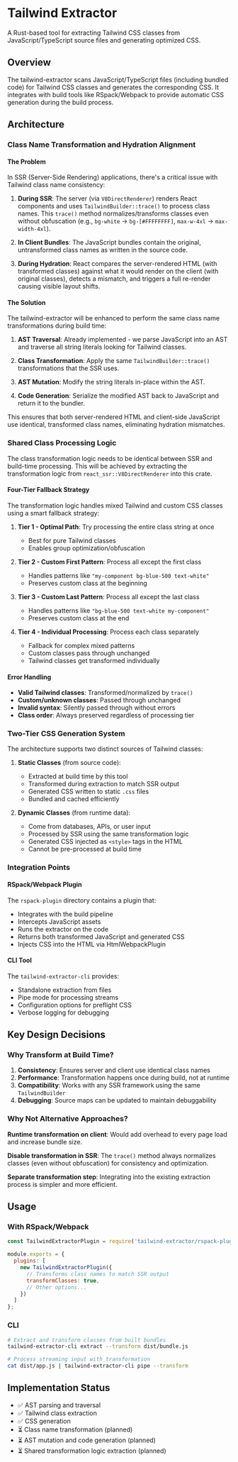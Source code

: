 # Tailwind Extractor

A Rust-based tool for extracting Tailwind CSS classes from JavaScript/TypeScript source files and generating optimized CSS.

## Overview

The tailwind-extractor scans JavaScript/TypeScript files (including bundled code) for Tailwind CSS classes and generates the corresponding CSS. It integrates with build tools like RSpack/Webpack to provide automatic CSS generation during the build process.

## Architecture

### Class Name Transformation and Hydration Alignment

#### The Problem

In SSR (Server-Side Rendering) applications, there's a critical issue with Tailwind class name consistency:

1. **During SSR**: The server (via `V8DirectRenderer`) renders React components and uses `TailwindBuilder::trace()` to process class names. This `trace()` method normalizes/transforms classes even without obfuscation (e.g., `bg-white` → `bg-[#FFFFFFFF]`, `max-w-4xl` → `max-width-4xl`).

2. **In Client Bundles**: The JavaScript bundles contain the original, untransformed class names as written in the source code.

3. **During Hydration**: React compares the server-rendered HTML (with transformed classes) against what it would render on the client (with original classes), detects a mismatch, and triggers a full re-render causing visible layout shifts.

#### The Solution

The tailwind-extractor will be enhanced to perform the same class name transformations during build time:

1. **AST Traversal**: Already implemented - we parse JavaScript into an AST and traverse all string literals looking for Tailwind classes.

2. **Class Transformation**: Apply the same `TailwindBuilder::trace()` transformations that the SSR uses.

3. **AST Mutation**: Modify the string literals in-place within the AST.

4. **Code Generation**: Serialize the modified AST back to JavaScript and return it to the bundler.

This ensures that both server-rendered HTML and client-side JavaScript use identical, transformed class names, eliminating hydration mismatches.

### Shared Class Processing Logic

The class transformation logic needs to be identical between SSR and build-time processing. This will be achieved by extracting the transformation logic from `react_ssr::V8DirectRenderer` into this crate.

#### Four-Tier Fallback Strategy

The transformation logic handles mixed Tailwind and custom CSS classes using a smart fallback strategy:

1. **Tier 1 - Optimal Path**: Try processing the entire class string at once
   - Best for pure Tailwind classes
   - Enables group optimization/obfuscation

2. **Tier 2 - Custom First Pattern**: Process all except the first class
   - Handles patterns like `"my-component bg-blue-500 text-white"`
   - Preserves custom class at the beginning

3. **Tier 3 - Custom Last Pattern**: Process all except the last class
   - Handles patterns like `"bg-blue-500 text-white my-component"`
   - Preserves custom class at the end

4. **Tier 4 - Individual Processing**: Process each class separately
   - Fallback for complex mixed patterns
   - Custom classes pass through unchanged
   - Tailwind classes get transformed individually

#### Error Handling

- **Valid Tailwind classes**: Transformed/normalized by `trace()`
- **Custom/unknown classes**: Passed through unchanged
- **Invalid syntax**: Silently passed through without errors
- **Class order**: Always preserved regardless of processing tier

### Two-Tier CSS Generation System

The architecture supports two distinct sources of Tailwind classes:

1. **Static Classes** (from source code):
   - Extracted at build time by this tool
   - Transformed during extraction to match SSR output
   - Generated CSS written to static `.css` files
   - Bundled and cached efficiently

2. **Dynamic Classes** (from runtime data):
   - Come from databases, APIs, or user input
   - Processed by SSR using the same transformation logic
   - Generated CSS injected as `<style>` tags in the HTML
   - Cannot be pre-processed at build time

### Integration Points

#### RSpack/Webpack Plugin

The `rspack-plugin` directory contains a plugin that:
- Integrates with the build pipeline
- Intercepts JavaScript assets
- Runs the extractor on the code
- Returns both transformed JavaScript and generated CSS
- Injects CSS into the HTML via HtmlWebpackPlugin

#### CLI Tool

The `tailwind-extractor-cli` provides:
- Standalone extraction from files
- Pipe mode for processing streams
- Configuration options for preflight CSS
- Verbose logging for debugging

## Key Design Decisions

### Why Transform at Build Time?

1. **Consistency**: Ensures server and client use identical class names
2. **Performance**: Transformation happens once during build, not at runtime
3. **Compatibility**: Works with any SSR framework using the same `TailwindBuilder`
4. **Debugging**: Source maps can be updated to maintain debuggability

### Why Not Alternative Approaches?

**Runtime transformation on client**: Would add overhead to every page load and increase bundle size.

**Disable transformation in SSR**: The `trace()` method always normalizes classes (even without obfuscation) for consistency and optimization.

**Separate transformation step**: Integrating into the existing extraction process is simpler and more efficient.

## Usage

### With RSpack/Webpack

```javascript
const TailwindExtractorPlugin = require('tailwind-extractor/rspack-plugin');

module.exports = {
  plugins: [
    new TailwindExtractorPlugin({
      // Transforms class names to match SSR output
      transformClasses: true,
      // Other options...
    })
  ]
};
```

### CLI

```bash
# Extract and transform classes from built bundles
tailwind-extractor-cli extract --transform dist/bundle.js

# Process streaming input with transformation
cat dist/app.js | tailwind-extractor-cli pipe --transform
```

## Implementation Status

- ✅ AST parsing and traversal
- ✅ Tailwind class extraction
- ✅ CSS generation
- ⏳ Class name transformation (planned)
- ⏳ AST mutation and code generation (planned)
- ⏳ Shared transformation logic extraction (planned)